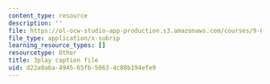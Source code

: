 ```yaml
---
content_type: resource
description: ''
file: https://ol-ocw-studio-app-production.s3.amazonaws.com/courses/9-00sc-introduction-to-psychology-fall-2011/d22a0a6a494565fb50634c80b194efe9_2fbrl6WoIyo.srt
file_type: application/x-subrip
learning_resource_types: []
resourcetype: Other
title: 3play caption file
uid: d22a0a6a-4945-65fb-5063-4c80b194efe9
---
```

